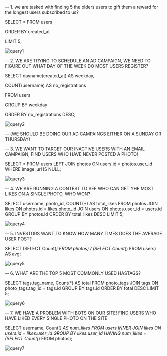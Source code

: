 -- 1. 	we are tasked with finding 5 the olders users to gift them a reward for the longest users subscribed to us?


SELECT * FROM users

ORDER BY created_at 

LIMIT 5;


![query1](https://github.com/moholomokhobo/mysql/assets/113181986/25728203-d30c-4d5f-9657-89e4f41bc2f1)


-- 2. 	WE ARE TRYING TO SCHEDULE AN AD CAMPAIGN, WE NEED TO FIGURE OUT WHAT DAY OF THE WEEK DO MOST USERS REGISTER?


SELECT 
dayname(created_at) AS weekday,

COUNT(username) AS no_registrations

FROM users

GROUP BY weekday

ORDER BY no_registrations DESC;


![query2](https://github.com/moholomokhobo/mysql/assets/113181986/f18a2b61-43f7-47f0-8d29-2b21fbe2bbe5)


-- (WE SHOULD BE DOING OUR AD CAMPAINGS EITHER ON A SUNDAY OR THURSDAY)


-- 3. 	WE WANT TO TARGET OUR INACTIVE USERS WITH AN EMAIL CAMPAIGN, FIND USERS WHO HAVE NEVER POSTED A PHOTO!


SELECT *
FROM users
LEFT JOIN photos
	ON users.id = photos.user_id
WHERE image_url IS NULL;


![query3](https://github.com/moholomokhobo/mysql/assets/113181986/86985211-3f70-4c31-87a8-8f23f9ff412c)


-- 4. WE ARE RUNNING A CONTEST TO SEE WHO CAN GET YHE MOST LIKES ON A SINGLE PHOTO, WHO WON?


SELECT username, photo_id, COUNT(*) AS total_likes
FROM photos
	JOIN likes
	ON photos.id = likes.photo_id
    JOIN users
    ON photos.user_id = users.id
GROUP BY photos.id
ORDER BY total_likes DESC
LIMIT 5;


![query4](https://github.com/moholomokhobo/mysql/assets/113181986/cb3e6d7d-13a0-4492-9687-7a28d5d381a9)


-- 5. INVESTORS WANT TO KNOW HOW MANY TIMES DOES THE AVERAGE USER POST?


SELECT (SELECT Count(*) 
        FROM   photos) / (SELECT Count(*) 
                          FROM   users) AS avg; 
 

![query5](https://github.com/moholomokhobo/mysql/assets/113181986/bf300e24-c1da-480d-967f-f0a83819d2a4)


-- 6. WHAT ARE THE TOP 5 MOST COMMONLY USED HASTAGS?                          
 
 
SELECT tags.tag_name, 
       Count(*) AS total 
FROM   photo_tags 
       JOIN tags 
         ON photo_tags.tag_id = tags.id 
GROUP  BY tags.id 
ORDER  BY total DESC 
LIMIT  5;                          


![query6](https://github.com/moholomokhobo/mysql/assets/113181986/ecbf5033-521d-4b19-9c66-3a90099e25f7)


-- 7. 	WE HAVE A PROBLEM WITH BOTS ON OUR SITE! FIND USERS WHO HAVE LIKED EVERY SINGLE PHOTO ON THE SITE
	
    
SELECT username, 
       Count(*) AS num_likes 
FROM   users 
       INNER JOIN likes 
               ON users.id = likes.user_id 
GROUP  BY likes.user_id 
HAVING num_likes = (SELECT Count(*) 
                    FROM   photos); 
                    
                    
![query7](https://github.com/moholomokhobo/mysql/assets/113181986/39019ad3-1b56-4226-9214-4ad4d5490c92)

